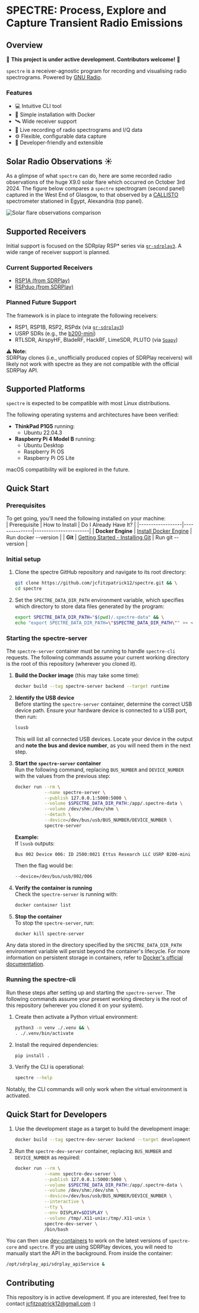 # **SPECTRE: Process, Explore and Capture Transient Radio Emissions**

## Overview

📢 **This project is under active development. Contributors welcome!** 📢

`spectre` is a receiver-agnostic program for recording and visualising radio spectrograms. Powered by [GNU Radio](https://www.gnuradio.org/).

### **Features**
- 💻 Intuitive CLI tool  
- 🐳 Simple installation with Docker
- 🛰️ Wide receiver support  
- 💾 Live recording of radio spectrograms and I/Q data  
- ⚙️ Flexible, configurable data capture   
- 🔧 Developer-friendly and extensible



## Solar Radio Observations ☀️
As a glimpse of what `spectre` can do, here are some recorded radio observations of the huge X9.0 solar flare which occurred on October 3rd 2024. The figure below compares a `spectre` spectrogram (second panel) captured in the West End of Glasgow, to that observed by a [CALLISTO](https://e-callisto.org/) spectrometer stationed in Egypt, Alexandria (top panel).

![Solar flare observations comparison](docs/gallery/comparison.png)


## Supported Receivers

Initial support is focused on the SDRplay RSP* series via [`gr-sdrplay3`](https://github.com/fventuri/gr-sdrplay3). A wide range of receiver support is planned.

### **Current Supported Receivers**
- [RSP1A (from SDRPlay)](https://www.sdrplay.com/rsp1a/)  
- [RSPduo (from SDRPlay)](https://www.sdrplay.com/rspduo/)  

### **Planned Future Support**
The framework is in place to integrate the following receivers:
- RSP1, RSP1B, RSP2, RSPdx (via [`gr-sdrplay3`](https://github.com/fventuri/gr-sdrplay3))  
- USRP SDRs (e.g., the [b200-mini](https://www.ettus.com/all-products/usrp-b200mini/))  
- RTLSDR, AirspyHF, BladeRF, HackRF, LimeSDR, PLUTO (via [`Soapy`](https://wiki.gnuradio.org/index.php/Soapy))  

**⚠️ Note:**  
SDRPlay clones (i.e., unofficially produced copies of SDRPlay receivers) will likely not work with spectre as they are not compatible with the official SDRPlay API.  


## Supported Platforms
`spectre` is expected to be compatible with most Linux distributions.

The following operating systems and architectures have been verified:   
- **ThinkPad P1G5** running:
  - Ubuntu 22.04.3  
- **Raspberry Pi 4 Model B** running:
  - Ubuntu Desktop  
  - Raspberry Pi OS  
  - Raspberry Pi OS Lite  

macOS compatibility will be explored in the future.


## Quick Start

### **Prerequisites**
To get going, you'll need the following installed on your machine:  
| Prerequisite      | How to Install | Do I Already Have It? |
|------------------|---------------|-----------------------|
| **Docker Engine** | [Install Docker Engine](https://docs.docker.com/engine/install/) | Run docker --version |
| **Git**          | [Getting Started - Installing Git](https://git-scm.com/book/en/v2/Getting-Started-Installing-Git) | Run git --version |



### **Initial setup**
1. Clone the spectre GitHub repository and navigate to its root directory:    
   ```bash
   git clone https://github.com/jcfitzpatrick12/spectre.git && \
   cd spectre
   ```


2. Set the `SPECTRE_DATA_DIR_PATH` environment variable, which specifies which directory to store data files generated by the program:  
   ```bash
   export SPECTRE_DATA_DIR_PATH="$(pwd)/.spectre-data" && \
   echo "export SPECTRE_DATA_DIR_PATH=\"$SPECTRE_DATA_DIR_PATH\"" >> ~/.bashrc
   ```


### **Starting the spectre-server**
The `spectre-server` container must be running to handle `spectre-cli` requests. The following commands assume your current working directory is the root of this repository (wherever you cloned it).


1. **Build the Docker image** (this may take some time):  
   ```bash
   docker build --tag spectre-server backend --target runtime
   ```

2. **Identify the USB device**  
   Before starting the `spectre-server` container, determine the correct USB device path. Ensure your hardware device is connected to a USB port, then run:  
   ```bash
   lsusb
   ```
   This will list all connected USB devices. Locate your device in the output and **note the bus and device number**, as you will need them in the next step.

3. **Start the `spectre-server` container**  
   Run the following command, replacing `BUS_NUMBER` and `DEVICE_NUMBER` with the values from the previous step:  
   ```bash
   docker run --rm \
              --name spectre-server \
              --publish 127.0.0.1:5000:5000 \
              --volume $SPECTRE_DATA_DIR_PATH:/app/.spectre-data \
              --volume /dev/shm:/dev/shm \
              --detach \
              --device=/dev/bus/usb/BUS_NUMBER/DEVICE_NUMBER \
              spectre-server
   ```
   **Example:**  
   If `lsusb` outputs:
   ```
   Bus 002 Device 006: ID 2500:0021 Ettus Research LLC USRP B200-mini
   ```
   Then the flag would be:
   ```bash
   --device=/dev/bus/usb/002/006
   ```

4. **Verify the container is running**  
   Check the `spectre-server` is running with:  
   ```bash
   docker container list
   ```

5. **Stop the container**  
   To stop the `spectre-server`, run:  
   ```bash
   docker kill spectre-server
   ```

Any data stored in the directory specified by the `SPECTRE_DATA_DIR_PATH` environment variable will persist beyond the container's lifecycle. For more information on persistent storage in containers, refer to [Docker's official documentation](https://docs.docker.com/engine/storage/).

### **Running the spectre-cli**
Run these steps after setting up and starting the `spectre-server`. The following commands assume your present working directory is the root of this repository (wherever you cloned it on your system).

1. Create then activate a Python virtual environment: 
   ```bash
   python3 -m venv ./.venv && \
   . ./.venv/bin/activate
   ```


2. Install the required dependencies:  
   ```bash
   pip install .
   ```


3. Verify the CLI is operational:  
   ```bash
   spectre --help
   ```

Notably, the CLI commands will only work when the virtual environment is activated.


## **Quick Start for Developers**
1. Use the development stage as a target to build the development image:    
   ```bash
   docker build --tag spectre-dev-server backend --target development
   ```

2. Run the `spectre-dev-server` container, replacing `BUS_NUMBER` and `DEVICE_NUMBER` as required:  
   ```bash
   docker run --rm \
              --name spectre-dev-server \
              --publish 127.0.0.1:5000:5000 \
              --volume $SPECTRE_DATA_DIR_PATH:/app/.spectre-data \
              --volume /dev/shm:/dev/shm \
              --device=/dev/bus/usb/BUS_NUMBER/DEVICE_NUMBER \
              --interactive \
              --tty \
              --env DISPLAY=$DISPLAY \
              --volume /tmp/.X11-unix:/tmp/.X11-unix \
              spectre-dev-server \
              /bin/bash
   ```

You can then use [dev-containers](https://code.visualstudio.com/docs/devcontainers/containers) to work on the latest versions of `spectre-core` and `spectre`. If you are using SDRPlay devices, you will need to manually start the API in the background. From inside the container:  

```bash
/opt/sdrplay_api/sdrplay_apiService &
```

## Contributing
This repository is in active development. If you are interested, feel free to contact  jcfitzpatrick12@gmail.com :)